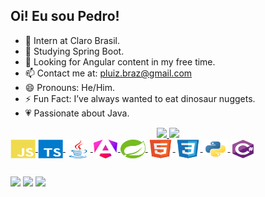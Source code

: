## Oi! Eu sou Pedro!

- 🔭 Intern at Claro Brasil.
- 🌱 Studying Spring Boot.
- 🤔 Looking for Angular content in my free time.
- 📫 Contact me at: pluiz.braz@gmail.com
- 😄 Pronouns: He/Him.
- ⚡ Fun Fact: I’ve always wanted to eat dinosaur nuggets.
- 💗 Passionate about Java.
<div align="center">
  <a href="https://github.com/plbraz">
  <img height="130em" src="https://github-readme-stats.vercel.app/api?username=plbraz&show_icons=true&theme=dracula&include_all_commits=true&count_private=true&title=""Pedro Braz's Stats"""/>
  <img height="130em" src="https://github-readme-stats.vercel.app/api/top-langs/?username=plbraz&layout=compact&langs_count=7&theme=dracula"/> 
</div>
 <div>    
  <img align="center" alt="Pedro-Js" height="30" width="40" src="https://raw.githubusercontent.com/devicons/devicon/master/icons/javascript/javascript-plain.svg">
  <img align="center" alt="Pedro-Ts" height="30" width="40" src="https://raw.githubusercontent.com/devicons/devicon/master/icons/typescript/typescript-plain.svg">
  <img align="center" alt="Pedro-Java" height="30" width="40" src="https://raw.githubusercontent.com/devicons/devicon/master/icons/java/java-original.svg">
  <img align="center" alt="Pedro-Angular" height="30" width="40" src="https://raw.githubusercontent.com/devicons/devicon/master/icons/angular/angular-original.svg">
  <img align="center" alt="Pedro-Spring" height="30" width="40" src="https://raw.githubusercontent.com/devicons/devicon/master/icons/spring/spring-original.svg">
  <img align="center" alt="Pedro-HTML" height="30" width="40" src="https://raw.githubusercontent.com/devicons/devicon/master/icons/html5/html5-original.svg">
  <img align="center" alt="Pedro-CSS" height="30" width="40" src="https://raw.githubusercontent.com/devicons/devicon/master/icons/css3/css3-original.svg">
  <img align="center" alt="Pedro-Python" height="30" width="40" src="https://raw.githubusercontent.com/devicons/devicon/master/icons/python/python-original.svg">
  <img align="center" alt="Pedro-Csharp" height="30" width="40" src="https://raw.githubusercontent.com/devicons/devicon/master/icons/csharp/csharp-original.svg">
</div>
  
  ##
  
  <div> 
 
  <a href="https://instagram.com/redkouga13" target="_blank"><img src="https://img.shields.io/badge/-Instagram-%23E4405F?style=for-the-badge&logo=instagram&logoColor=white" target="_blank"></a>
  <a href = "mailto:pluiz.braz@gmail.com"><img src="https://img.shields.io/badge/-Gmail-%23333?style=for-the-badge&logo=gmail&logoColor=white" target="_blank"></a>
  <a href="https://www.linkedin.com/in/plbraz/" target="_blank"><img src="https://img.shields.io/badge/-LinkedIn-%230077B5?style=for-the-badge&logo=linkedin&logoColor=white" target="_blank"></a> 

 
</div>
